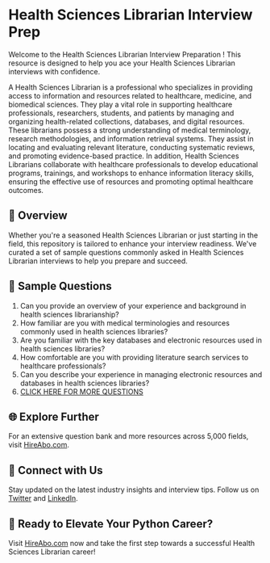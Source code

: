 # Health Sciences Librarian Interview Prep

Welcome to the Health Sciences Librarian Interview Preparation ! This resource is designed to help you ace your Health Sciences Librarian interviews with confidence.

A Health Sciences Librarian is a professional who specializes in providing access to information and resources related to healthcare, medicine, and biomedical sciences. They play a vital role in supporting healthcare professionals, researchers, students, and patients by managing and organizing health-related collections, databases, and digital resources. These librarians possess a strong understanding of medical terminology, research methodologies, and information retrieval systems. They assist in locating and evaluating relevant literature, conducting systematic reviews, and promoting evidence-based practice. In addition, Health Sciences Librarians collaborate with healthcare professionals to develop educational programs, trainings, and workshops to enhance information literacy skills, ensuring the effective use of resources and promoting optimal healthcare outcomes.

## 🚀 Overview

Whether you're a seasoned Health Sciences Librarian or just starting in the field, this repository is tailored to enhance your interview readiness. We've curated a set of sample questions commonly asked in Health Sciences Librarian interviews to help you prepare and succeed.

## 📝 Sample Questions

1. Can you provide an overview of your experience and background in health sciences librarianship?
2. How familiar are you with medical terminologies and resources commonly used in health sciences libraries?
3. Are you familiar with the key databases and electronic resources used in health sciences libraries?
4. How comfortable are you with providing literature search services to healthcare professionals?
5. Can you describe your experience in managing electronic resources and databases in health sciences libraries?
6. [CLICK HERE FOR MORE QUESTIONS](https://hireabo.com/job/18_0_27/Health%20Sciences%20Librarian)

## 🌐 Explore Further

For an extensive question bank and more resources across 5,000 fields, visit [HireAbo.com](https://www.hireabo.com).

## 📱 Connect with Us

Stay updated on the latest industry insights and interview tips. Follow us on [Twitter](https://twitter.com/hireabo) and [LinkedIn](https://www.linkedin.com/in/hire-abo-3609972a8/).

## 🚀 Ready to Elevate Your Python Career?

Visit [HireAbo.com](https://www.hireabo.com) now and take the first step towards a successful Health Sciences Librarian career!